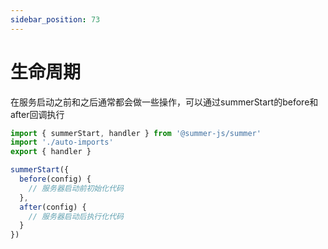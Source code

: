 ```yaml
---
sidebar_position: 73
---
```


# 生命周期

在服务启动之前和之后通常都会做一些操作，可以通过summerStart的before和after回调执行

```ts title="src/index.ts"
import { summerStart, handler } from '@summer-js/summer'
import './auto-imports'
export { handler }

summerStart({
  before(config) {
    // 服务器启动前初始化代码
  },
  after(config) {
    // 服务器启动后执行化代码
  }
})
```
